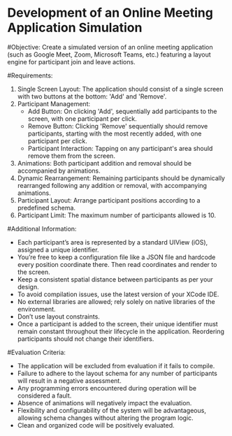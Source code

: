 # Development of an Online Meeting Application Simulation

#Objective: 
Create a simulated version of an online meeting application (such as Google Meet, Zoom, Microsoft Teams, etc.) featuring a layout engine for participant join and leave actions.

#Requirements:
1. Single Screen Layout: The application should consist of a single screen with two buttons at the bottom: 'Add' and 'Remove'.
2. Participant Management:
   - Add Button: On clicking 'Add', sequentially add participants to the screen, with one participant per click.
   - Remove Button: Clicking 'Remove' sequentially should remove participants, starting with the most recently added, with one participant per click.
   - Participant Interaction: Tapping on any participant's area should remove them from the screen.
3. Animations: Both participant addition and removal should be accompanied by animations.
4. Dynamic Rearrangement: Remaining participants should be dynamically rearranged following any addition or removal, with accompanying animations.
5. Participant Layout: Arrange participant positions according to a predefined schema.
6. Participant Limit: The maximum number of participants allowed is 10.

#Additional Information:
- Each participant’s area is represented by a standard UIView (iOS), assigned a unique identifier.
- You’re free to keep a configuration file like a JSON file and hardcode every position coordinate there. Then read coordinates and render to the screen.
- Keep a consistent spatial distance between participants as per your design.
- To avoid compilation issues, use the latest version of your XCode IDE.
- No external libraries are allowed; rely solely on native libraries of the environment.
- Don’t use layout constraints.
- Once a participant is added to the screen, their unique identifier must remain constant throughout their lifecycle in the application. Reordering participants should not change their identifiers.

#Evaluation Criteria:
- The application will be excluded from evaluation if it fails to compile.
- Failure to adhere to the layout schema for any number of participants will result in a negative assessment.
- Any programming errors encountered during operation will be considered a fault.
- Absence of animations will negatively impact the evaluation.
- Flexibility and configurability of the system will be advantageous, allowing schema changes without altering the program logic.
- Clean and organized code will be positively evaluated.

